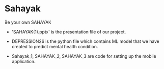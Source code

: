 # Sahayak
Be your own SAHAYAK

* 'SAHAYAK(1).pptx' is the presentation file of our project.

* DEPRESSION26 is the python file which contains ML model that we have created to predict mental health condition.

* Sahayak_1, SAHAYAK_2, SAHAYAK_3 are code for setting up the mobile application.
